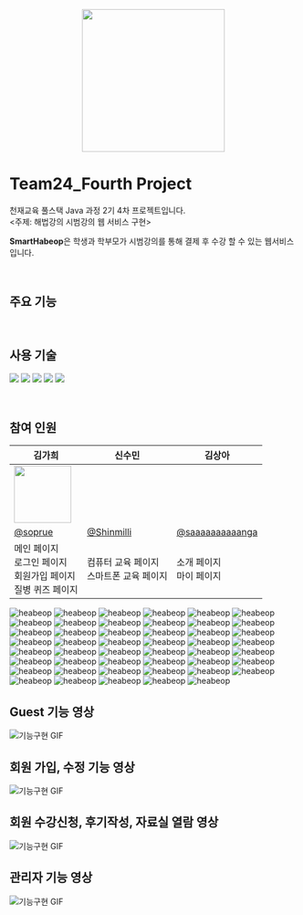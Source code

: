 <p align="center">
    <img src="public/logo.png" width="250"/>
</p>

# Team24_Fourth Project

천재교육 풀스택 Java 과정 2기 4차 프로젝트입니다.  
<주제: 해법강의 시범강의 웹 서비스 구현>  

<strong>SmartHabeop</strong>은 학생과 학부모가 시범강의를 통해 결제 후 수강 할 수 있는 웹서비스 입니다.  

<br>

## 주요 기능

<br>

## 사용 기술

<img src="https://img.shields.io/badge/React-61DAFB?style=flat-square&logo=React&logoColor=white"/> <img src="https://img.shields.io/badge/JavaScript-F7DF1E?style=flat-square&logo=JavaScript&logoColor=white"/> <img src="https://img.shields.io/badge/styled components-DB7093?style=flat-square&logo=styledcomponents&logoColor=white"/>
<img src="https://img.shields.io/badge/Axios-E01B22?style=flat-square"/> <img src="https://img.shields.io/badge/Vercel-000000?style=flat-square&logo=Vercel&logoColor=white"/>

<br>

## 참여 인원

| 김가희 | 신수민 | 김상아 |
| --- | --- | --- |
| <img src="https://avatars.githubusercontent.com/u/62260343?s=400&u=eec2575d4f39693e965fce99108ea4ffaae51bac&v=4" width="100"> |  |  |
| [@soprue](https://github.com/soprue) | [@Shinmilli](https://github.com/Shinmilli) | [@saaaaaaaaaanga](https://github.com/saaaaaaaaaanga) |
| 메인 페이지<br>로그인 페이지<br>회원가입 페이지<br>질병 퀴즈 페이지 | 컴퓨터 교육 페이지<br>스마트폰 교육 페이지 | 소개 페이지<br>마이 페이지 |

![heabeop](./sanchul/1.png)
![heabeop](./sanchul/4.png)
![heabeop](./sanchul/5.png)
![heabeop](./sanchul/6.png)
![heabeop](./sanchul/7.png)
![heabeop](./sanchul/8.png)
![heabeop](./sanchul/9.png)
![heabeop](./sanchul/10.png)
![heabeop](./sanchul/11.png)
![heabeop](./sanchul/12.png)
![heabeop](./sanchul/13.png)
![heabeop](./sanchul/14.png)
![heabeop](./sanchul/15.png)
![heabeop](./sanchul/16.png)
![heabeop](./sanchul/17.png)
![heabeop](./sanchul/18.png)
![heabeop](./sanchul/19.png)
![heabeop](./sanchul/20.png)
![heabeop](./sanchul/21.png)
![heabeop](./sanchul/22.png)
![heabeop](./sanchul/23.png)
![heabeop](./sanchul/24.png)
![heabeop](./sanchul/25.png)
![heabeop](./sanchul/26.png)
![heabeop](./sanchul/27.png)
![heabeop](./sanchul/team24_ERD.png)
![heabeop](./sanchul/28.png)
![heabeop](./sanchul/29.png)
![heabeop](./sanchul/30.png)
![heabeop](./sanchul/31.png)
![heabeop](./sanchul/32.png)
![heabeop](./sanchul/33.png)
![heabeop](./sanchul/34.png)
![heabeop](./sanchul/35.png)
![heabeop](./sanchul/36.png)
![heabeop](./sanchul/38.png)
![heabeop](./sanchul/39.png)
![heabeop](./sanchul/40.png)
![heabeop](./sanchul/41.png)
![heabeop](./sanchul/42.png)
![heabeop](./sanchul/43.png)
![heabeop](./sanchul/42_2.png)
![heabeop](./sanchul/43_2.png)
![heabeop](./sanchul/44.png)
![heabeop](./sanchul/45.png)
![heabeop](./sanchul/46.png)
![heabeop](./sanchul/47.png)

## Guest 기능 영상
![기능구현 GIF](./functionRecord/team24_1.gif)

## 회원 가입, 수정 기능 영상
![기능구현 GIF](./functionRecord/team24_2.gif)

## 회원 수강신청, 후기작성, 자료실 열람 영상
![기능구현 GIF](./functionRecord/team24_3.gif)

## 관리자 기능 영상
![기능구현 GIF](./functionRecord/team24_4.gif)
